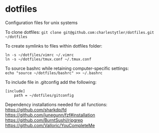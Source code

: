 # dotfiles
Configuration files for unix systems

To clone dotfiles:
`git clone git@github.com:charlestytler/dotfiles.git ~/dotfiles`  

To create symlinks to files within dotfiles folder:  
```
ln -s ~/dotfiles/vimrc ~/.vimrc
ln -s ~/dotfiles/tmux.conf ~/.tmux.conf
```  

To source bashrc while retaining computer-specific settings:  
`echo "source ~/dotfiles/bashrc" >> ~/.bashrc`  

To include file in .gitconfig add the following:
```
[include]
    path = ~/dotfiles/gitconfig
```

Dependency installations needed for all functions:  
https://github.com/sharkdp/fd  
https://github.com/junegunn/fzf#installation  
https://github.com/BurntSushi/ripgrep  
https://github.com/Valloric/YouCompleteMe  
